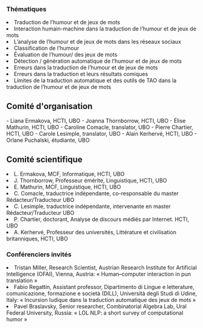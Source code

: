 <h3>Thématiques</h3>
<li>Traduction de l’humour et de jeux de mots</li>
<li>Interaction humain-machine dans la traduction de l’humour et de jeux de mots</li>
<li>L’analyse de l’humour et de jeux de mots dans les réseaux sociaux</li>
<li>Classification de l’humour</li>
<li>Évaluation de l’humour/ des jeux de mots</li>
<li>Détection / génération automatique de l’humour et de jeux de mots</li>
<li>Erreurs dans la traduction de l’humour et de  jeux de mots</li>
<li>Erreurs dans la traduction et leurs résultats comiques</li>
<li>Limites  de la traduction automatique et des outils de TAO dans la traduction de l’humour et de  jeux de mots</li>


<h2>Comité d'organisation</h2>
- Liana Ermakova, HCTI, UBO
- Joanna Thornborrow, HCTI, UBO
- Élise Mathurin, HCTI, UBO
- Caroline Comacle, translator, UBO
- Pierre Chartier, HCTI, UBO
- Carole Lesimple, translator, UBO
- Alain Kerhervé, HCTI, UBO
- Orlane Puchalski, étudiante, UBO

<h2>Comité scientifique</h2>
<li>L. Ermakova, MCF, Informatique, HCTI, UBO</li>
<li>J. Thornborrow, Professeur émérite, Linguistique, HCTI, UBO</li>
<li>E. Mathurin, MCF, Linguistique, HCTI, UBO</li>
<li>C. Comacle, traductrice indépendante, co-responsable du master Rédacteur/Traducteur UBO</li>
<li>C. Lesimple, traductrice indépendante, intervenante en master Rédacteur/Traducteur UBO</li>
<li>P. Chartier, doctorant, Analyse de discours médiés par Internet. HCTI, UBO</li>
<li>A. Kerhervé, Professeur des universités, Littérature et civilisation britanniques, HCTI, UBO</li>
	
<h3>Conférenciers invités</h3>
<li>Tristan Miller, Research Scientist, Austrian Research Institute for Artificial Intelligence (OFAI), Vienna, Austria: « Human–computer interaction in pun translation »</li>
<li>Fabio Regattin, Assistant professor, Dipartimento di Lingue e letterature, comunicazione, formazione e società (DILL), Università degli Studi di Udine, Italy: « Incursion ludique dans la traduction automatique des jeux de mots »</li>
<li>Pavel Braslavsky, Senior researcher, Combinatorial Algebra Lab, Ural Federal University, Russia: « LOL NLP: a short survey of  computational humor »</li>
